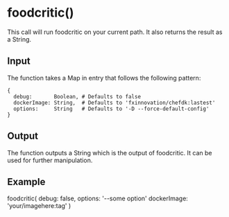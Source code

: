 # foodcritic()
This call will run foodcritic on your current path. It also returns the result as a String.

## Input
The function takes a Map in entry that follows the following pattern:
```
{
  debug:       Boolean, # Defaults to false
  dockerImage: String,  # Defaults to 'fxinnovation/chefdk:lastest'
  options:     String   # Defaults to '-D --force-default-config'
}
```

## Output
The function outputs a String which is the output of foodcritic. It can be used for further manipulation.

## Example
foodcritic(
  debug:       false,
  options:     '--some option'
  dockerImage: 'your/imagehere:tag'
)
```
